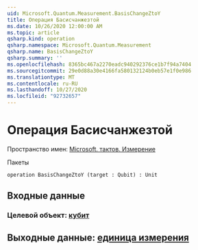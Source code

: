 ```yaml
---
uid: Microsoft.Quantum.Measurement.BasisChangeZtoY
title: Операция Басисчанжезтой
ms.date: 10/26/2020 12:00:00 AM
ms.topic: article
qsharp.kind: operation
qsharp.namespace: Microsoft.Quantum.Measurement
qsharp.name: BasisChangeZtoY
qsharp.summary: ''
ms.openlocfilehash: 8365bc467a2270eadc940292376ce1b7f94a7404
ms.sourcegitcommit: 29e0d88a30e4166fa580132124b0eb57e1f0e986
ms.translationtype: MT
ms.contentlocale: ru-RU
ms.lasthandoff: 10/27/2020
ms.locfileid: "92732657"
---
```

# <a name="basischangeztoy-operation"></a>Операция Басисчанжезтой

Пространство имен: [Microsoft. тактов. Измерение](xref:Microsoft.Quantum.Measurement)

Пакеты [](https://nuget.org/packages/)




```qsharp
operation BasisChangeZtoY (target : Qubit) : Unit
```


## <a name="input"></a>Входные данные

### <a name="target--qubit"></a>Целевой объект: [кубит](xref:microsoft.quantum.lang-ref.qubit)





## <a name="output--unit"></a>Выходные данные: [единица измерения](xref:microsoft.quantum.lang-ref.unit)

